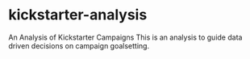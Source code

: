 # kickstarter-analysis
An Analysis of Kickstarter Campaigns 
This is an analysis to guide data driven decisions on campaign goalsetting.
